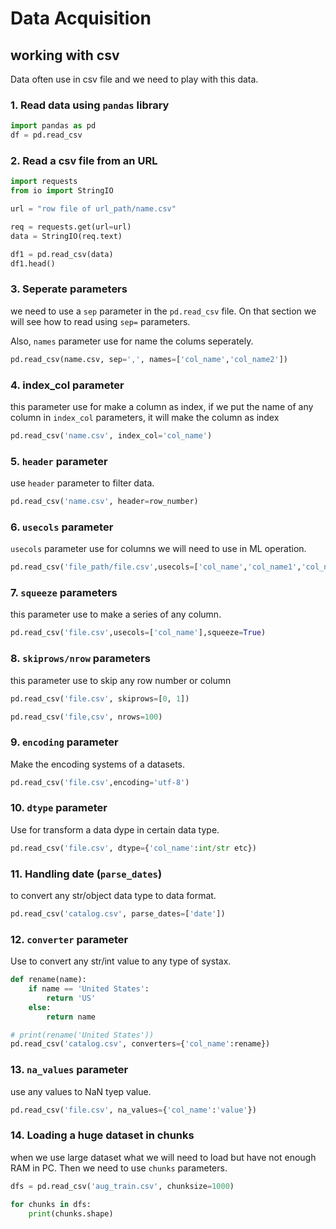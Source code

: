 # Data Acquisition

## working with csv
Data often use in csv file and we need to play with this data.
### 1. **Read data using ```pandas``` library**
```python
import pandas as pd
df = pd.read_csv
```
### 2. **Read a csv file from an URL**
```python
import requests
from io import StringIO

url = "row file of url_path/name.csv"

req = requests.get(url=url)
data = StringIO(req.text)

df1 = pd.read_csv(data)
df1.head()
```
### 3. **Seperate parameters**

we need to use a ```sep``` parameter in the ```pd.read_csv``` file. On that section we will see how to read using ```sep=``` parameters.

Also, ```names``` parameter use for name the colums seperately.

```python
pd.read_csv(name.csv, sep=',', names=['col_name','col_name2'])
```
### 4. **index_col** parameter

this parameter use for make a column as index, if we put the name of any column in ```index_col``` parameters, it will make the column as index

```python
pd.read_csv('name.csv', index_col='col_name')
```
### 5. **```header``` parameter**

use ```header``` parameter to filter data. 
```python
pd.read_csv('name.csv', header=row_number)
```
### 6. **```usecols``` parameter**

```usecols``` parameter use for columns we will need to use in ML operation.
```python
pd.read_csv('file_path/file.csv',usecols=['col_name','col_name1','col_name2'])
```
### 7. **```squeeze```** parameters 

this parameter use to make a series of any column.
```python
pd.read_csv('file.csv',usecols=['col_name'],squeeze=True)
```
### 8. ```skiprows/nrow``` parameters

this parameter use to skip any row number or column

```python
pd.read_csv('file.csv', skiprows=[0, 1])

pd.read_csv('file,csv', nrows=100)
```
### 9. **```encoding```** parameter

Make the encoding systems of a datasets.

```python
pd.read_csv('file.csv',encoding='utf-8')
```
### 10. **```dtype```** parameter

Use for transform a data dype in certain data type. 
```python
pd.read_csv('file.csv', dtype={'col_name':int/str etc})
```
### 11. **Handling date (```parse_dates```)**

to convert any str/object data type to data format. 
```python
pd.read_csv('catalog.csv', parse_dates=['date'])
```
### 12. **```converter```** parameter

Use to convert any str/int value to any type of systax. 
```python
def rename(name):
    if name == 'United States':
        return 'US'
    else:
        return name

# print(rename('United States'))
pd.read_csv('catalog.csv', converters={'col_name':rename})
```
### 13. **```na_values``` parameter**

use any values to NaN tyep value. 
```python
pd.read_csv('file.csv', na_values={'col_name':'value'})
```

### 14. **Loading a huge dataset in chunks**

when we use large dataset what we will need to load but have not enough RAM in PC. Then we need to use ```chunks``` parameters. 
```python
dfs = pd.read_csv('aug_train.csv', chunksize=1000)

for chunks in dfs:
    print(chunks.shape)
```
